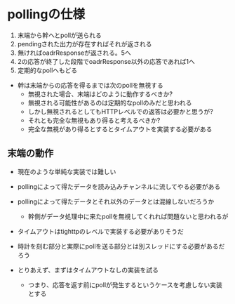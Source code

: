 pollingの仕様
=============

1. 末端から幹へとpollが送られる
2. pendingされた出力が存在すればそれが返される
3. 無ければoadrResponseが返される。5へ
4. 2の応答が終了した段階でoadrResponse以外の応答であれば1へ
5. 定期的なpollへもどる

* 幹は末端からの応答を得るまでは次のpollを無視する
	+ 無視された場合、末端はどのように動作するべきか?
	+ 無視される可能性があるのは定期的なpollのみだと思われる
	+ しかし無視されるとしてもHTTPレベルでの返答は必要かと思うが?
	+ それとも完全な無視もあり得ると考えるべきか?
	+ 完全な無視があり得るとするとタイムアウトを実装する必要がある

末端の動作
----------

* 現在のような単純な実装では難しい
* pollingによって得たデータを読み込みチャンネルに流してやる必要がある
* pollingによって得たデータとそれ以外のデータとは混線しないだろうか
	+ 幹側がデータ処理中に来たpollを無視してくれれば問題ないと思われるが

* タイムアウトはtighttpのレベルで実装する必要がありそうだ
* 時計を刻む部分と実際にpollを送る部分とは別スレッドにする必要があるだろう

* とりあえず、まずはタイムアウトなしの実装を試る
	+ つまり、応答を返す前にpollが発生するというケースを考慮しない実装とする
